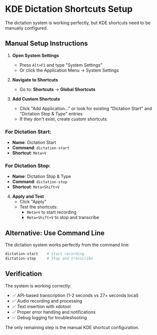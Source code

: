 # KDE Dictation Shortcuts Setup

The dictation system is working perfectly, but KDE shortcuts need to be manually configured.

## Manual Setup Instructions

1. **Open System Settings**
   - Press `Alt+F2` and type "System Settings"
   - Or click the Application Menu → System Settings

2. **Navigate to Shortcuts**
   - Go to: **Shortcuts** → **Global Shortcuts**

3. **Add Custom Shortcuts**
   - Click "Add Application..." or look for existing "Dictation Start" and "Dictation Stop & Type" entries
   - If they don't exist, create custom shortcuts:

### For Dictation Start:
- **Name**: Dictation Start
- **Command**: `dictation-start`
- **Shortcut**: `Meta+V`

### For Dictation Stop:
- **Name**: Dictation Stop & Type  
- **Command**: `dictation-stop`
- **Shortcut**: `Meta+Shift+V`

4. **Apply and Test**
   - Click "Apply" 
   - Test the shortcuts:
     - `Meta+V` to start recording
     - `Meta+Shift+V` to stop and transcribe

## Alternative: Use Command Line

The dictation system works perfectly from the command line:
```bash
dictation-start    # Start recording
dictation-stop     # Stop and transcribe
```

## Verification

The system is working correctly:
- ✅ API-based transcription (1-2 seconds vs 27+ seconds local)
- ✅ Audio recording and processing
- ✅ Text insertion with xdotool
- ✅ Proper error handling and notifications
- ✅ Debug logging for troubleshooting

The only remaining step is the manual KDE shortcut configuration.